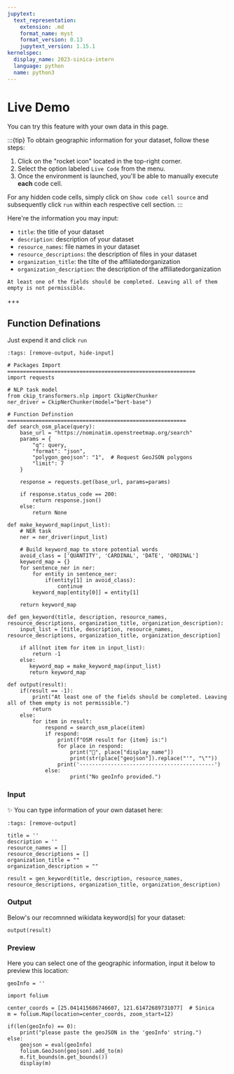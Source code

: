```yaml
---
jupytext:
  text_representation:
    extension: .md
    format_name: myst
    format_version: 0.13
    jupytext_version: 1.15.1
kernelspec:
  display_name: 2023-sinica-intern
  language: python
  name: python3
---
```


# Live Demo

You can try this feature with your own data in this page. 

:::{tip}
To obtain geographic information for your dataset, follow these steps:
1. Click on the "rocket icon" located in the top-right corner.
2. Select the option labeled `Live Code` from the menu.
3. Once the environment is launched, you'll be able to manually execute **each** code cell.

For any hidden code cells, simply click on `Show code cell source` and subsequently click `run` within each respective cell section.
:::

Here're the information you may input:
* `title`: the title of your dataset
* `description`: description of your dataset
* `resource_names`: file names in your dataset
* `resource_descriptions`: the description of files in your dataset
* `organization_title`: the tilte of the affiliatedorganization 
* `organization_description`: the description of the affiliatedorganization 

```{warning} Notice
At least one of the fields should be completed. Leaving all of them empty is not permissible.
```

+++

## Function Definations
Just expend it and click `run`

```{code-cell} ipython3
:tags: [remove-output, hide-input]

# Packages Import ============================================================
import requests

# NLP task model
from ckip_transformers.nlp import CkipNerChunker
ner_driver = CkipNerChunker(model="bert-base")

# Function Definstion =========================================================
def search_osm_place(query):
    base_url = "https://nominatim.openstreetmap.org/search"
    params = {
        "q": query,
        "format": "json",
        "polygon_geojson": "1",  # Request GeoJSON polygons
        "limit": 7
    }

    response = requests.get(base_url, params=params)

    if response.status_code == 200:
        return response.json()
    else:
        return None

def make_keyword_map(input_list):
    # NER task
    ner = ner_driver(input_list)

    # Build keyword_map to store potential words
    avoid_class = ['QUANTITY', 'CARDINAL', 'DATE', 'ORDINAL']
    keyword_map = {}
    for sentence_ner in ner:
        for entity in sentence_ner:
            if(entity[1] in avoid_class):
                continue
        keyword_map[entity[0]] = entity[1]
    
    return keyword_map

def gen_keyword(title, description, resource_names, resource_descriptions, organization_title, organization_description):
    input_list = [title, description, resource_names, resource_descriptions, organization_title, organization_description]

    if all(not item for item in input_list):
        return -1
    else:
       keyword_map = make_keyword_map(input_list)
       return keyword_map

def output(result):
    if(result == -1):
        print("At least one of the fields should be completed. Leaving all of them empty is not permissible.")
        return
    else:
        for item in result:
            respond = search_osm_place(item)
            if respond:
                print(f"OSM result for {item} is:")
                for place in respond:
                    print("📍", place["display_name"])
                    print(str(place["geojson"]).replace("'", "\""))
                print('-------------------------------------------')
            else:
                    print("No geoInfo provided.")
```

### Input
✨ You can type information of your own dataset here:

```{code-cell} ipython3
:tags: [remove-output]

title = ''
description = ''
resource_names = []
resource_descriptions = []
organization_title = ""
organization_description = ""

result = gen_keyword(title, description, resource_names, resource_descriptions, organization_title, organization_description)
```

### Output
Below's our recomnned wikidata keyword(s) for your dataset:

```{code-cell} ipython3
output(result)
```

### Preview
Here you can select one of the geographic information, input it below to preview this location:

```{code-cell} ipython3
geoInfo = ''
```

```{code-cell} ipython3
import folium

center_coords = [25.041415686746607, 121.61472689731077]  # Sinica
m = folium.Map(location=center_coords, zoom_start=12)

if(len(geoInfo) == 0):
    print("please paste the geoJSON in the 'geoInfo' string.")
else:
    geojson = eval(geoInfo)
    folium.GeoJson(geojson).add_to(m)
    m.fit_bounds(m.get_bounds())
    display(m)
```
